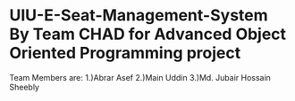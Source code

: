 # UIU-E-Seat-Management-System By Team CHAD for Advanced Object Oriented Programming project
Team Members are:
1.)Abrar Asef
2.)Main Uddin
3.)Md. Jubair Hossain Sheebly
